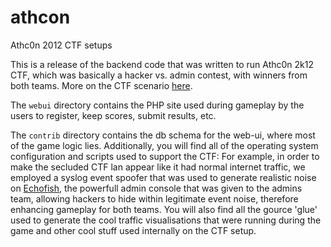 athcon
======

Athc0n 2012 CTF setups

This is a release of the backend code that was written to run Athc0n 2k12 CTF, which was basically a hacker vs. admin contest, with winners from both teams. More on the CTF scenario [here](http://www.echothrust.com/blogs/putting-together-athcon-2012-ctf-part-i).

The `webui` directory contains the PHP site used during gameplay by the users to register, keep scores, submit results, etc.

The `contrib` directory contains the db schema for the web-ui, where most of the game logic lies. Additionally, you will find all of the operating system configuration and scripts used to support the CTF: For example, in order to make the secluded CTF lan appear like it had normal internet traffic, we employed a syslog event spoofer that was used to generate realistic noise on [Echofish](http://www.echothrust.com/projects/echofish), the powerfull admin console that was given to the admins team, allowing hackers to hide within legitimate event noise, therefore enhancing gameplay for both teams. You will also find all the gource 'glue' used to generate the cool traffic visualisations that were running during the game and other cool stuff used internally on the CTF setup.
